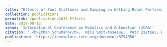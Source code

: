 ```yaml
---
title: "Effects of Foot Stiffness and Damping on Walking Robot Performance"
collection: publications
permalink: /publication/2019-Effects
date: 2019-08-12
venue: 'International Conference on Robotics and Automation (ICRA)'
citation: ' <b>Ethan Schumann</b>,  Nils Smit-Anseeuw,  Petr Zaytsev, Rodney Gleason, K. Alex Shorter, C. David Remy, &quot;Effects of Foot Stiffness and Damping on Walking Robot Performance.&quot; ICRA, 2019.'
publication: 'https://ieeexplore.ieee.org/document/8794050'
---
```

